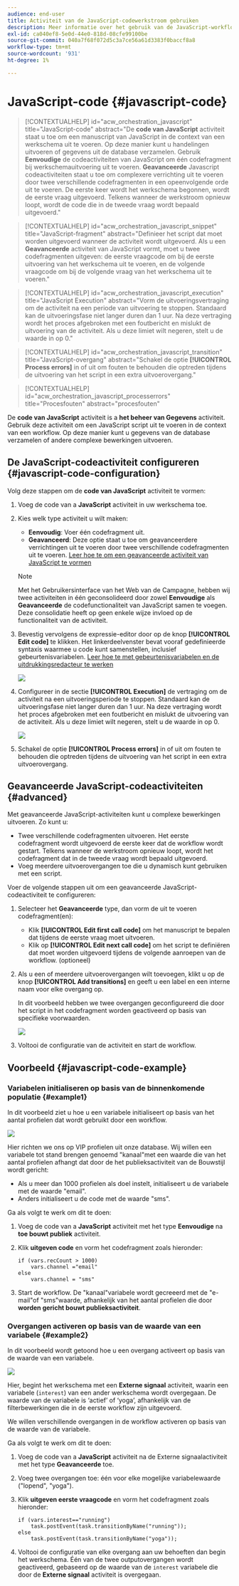 ```yaml
---
audience: end-user
title: Activiteit van de JavaScript-codewerkstroom gebruiken
description: Meer informatie over het gebruik van de JavaScript-workflowactiviteit voor code
exl-id: ca040ef8-5e0d-44e0-818d-08cfe99100be
source-git-commit: 040a7f68f072d5c3a7ce56a61d3383f0baccf8a8
workflow-type: tm+mt
source-wordcount: '931'
ht-degree: 1%

---
```


# JavaScript-code {#javascript-code}

>[!CONTEXTUALHELP]
>id="acw_orchestration_javascript"
>title="JavaScript-code"
>abstract="De **code van JavaScript** activiteit staat u toe om een manuscript van JavaScript in de context van een werkschema uit te voeren. Op deze manier kunt u handelingen uitvoeren of gegevens uit de database verzamelen. Gebruik **Eenvoudige** de codeactiviteiten van JavaScript om één codefragment bij werkschemauitvoering uit te voeren. **Geavanceerde** Javascript codeactiviteiten staat u toe om complexere verrichting uit te voeren door twee verschillende codefragmenten in een opeenvolgende orde uit te voeren. De eerste keer wordt het werkschema begonnen, wordt de eerste vraag uitgevoerd. Telkens wanneer de werkstroom opnieuw loopt, wordt de code die in de tweede vraag wordt bepaald uitgevoerd."

>[!CONTEXTUALHELP]
>id="acw_orchestration_javascript_snippet"
>title="JavaScript-fragment"
>abstract="Definieer het script dat moet worden uitgevoerd wanneer de activiteit wordt uitgevoerd. Als u een **Geavanceerde** activiteit van JavaScript vormt, moet u twee codefragmenten uitgeven: de eerste vraagcode om bij de eerste uitvoering van het werkschema uit te voeren, en de volgende vraagcode om bij de volgende vraag van het werkschema uit te voeren."

>[!CONTEXTUALHELP]
>id="acw_orchestration_javascript_execution"
>title="JavaScript Execution"
>abstract="Vorm de uitvoeringsvertraging om de activiteit na een periode van uitvoering te stoppen. Standaard kan de uitvoeringsfase niet langer duren dan 1 uur. Na deze vertraging wordt het proces afgebroken met een foutbericht en mislukt de uitvoering van de activiteit. Als u deze limiet wilt negeren, stelt u de waarde in op 0."

>[!CONTEXTUALHELP]
>id="acw_orchestration_javascript_transition"
>title="JavaScript-overgang"
>abstract="Schakel de optie **[!UICONTROL Process errors]** in of uit om fouten te behouden die optreden tijdens de uitvoering van het script in een extra uitvoerovergang."

>[!CONTEXTUALHELP]
>id="acw_orchestration_javascript_processerrors"
>title="Procesfouten"
>abstract="procesfouten"

De **code van JavaScript** activiteit is a **het beheer van Gegevens** activiteit. Gebruik deze activiteit om een JavaScript script uit te voeren in de context van een workflow. Op deze manier kunt u gegevens van de database verzamelen of andere complexe bewerkingen uitvoeren.

## De JavaScript-codeactiviteit configureren {#javascript-code-configuration}

Volg deze stappen om de **code van JavaScript** activiteit te vormen:

1. Voeg de code van a **JavaScript** activiteit in uw werkschema toe.

1. Kies welk type activiteit u wilt maken:

   * **Eenvoudig**: Voer één codefragment uit.
   * **Geavanceerd**: Deze optie staat u toe om geavanceerdere verrichtingen uit te voeren door twee verschillende codefragmenten uit te voeren. [ Leer hoe te om een geavanceerde activiteit van JavaScript te vormen ](#advanced)

   >[!NOTE]
   >
   >Met het Gebruikersinterface van het Web van de Campagne, hebben wij twee activiteiten in één geconsolideerd door zowel **Eenvoudige** als **Geavanceerde** de codefunctionaliteit van JavaScript samen te voegen. Deze consolidatie heeft op geen enkele wijze invloed op de functionaliteit van de activiteit.

1. Bevestig vervolgens de expressie-editor door op de knop **[!UICONTROL Edit code]** te klikken. Het linkerdeelvenster bevat vooraf gedefinieerde syntaxis waarmee u code kunt samenstellen, inclusief gebeurtenisvariabelen. [ Leer hoe te met gebeurtenisvariabelen en de uitdrukkingsredacteur te werken ](../event-variables.md)

   ![](../assets/javascript-editor.png)

1. Configureer in de sectie **[!UICONTROL Execution]** de vertraging om de activiteit na een uitvoeringsperiode te stoppen. Standaard kan de uitvoeringsfase niet langer duren dan 1 uur. Na deze vertraging wordt het proces afgebroken met een foutbericht en mislukt de uitvoering van de activiteit. Als u deze limiet wilt negeren, stelt u de waarde in op 0.

   ![](../assets/javascript-config.png)

1. Schakel de optie **[!UICONTROL Process errors]** in of uit om fouten te behouden die optreden tijdens de uitvoering van het script in een extra uitvoerovergang.

## Geavanceerde JavaScript-codeactiviteiten {#advanced}

Met geavanceerde JavaScript-activiteiten kunt u complexe bewerkingen uitvoeren. Zo kunt u:

* Twee verschillende codefragmenten uitvoeren. Het eerste codefragment wordt uitgevoerd de eerste keer dat de workflow wordt gestart. Telkens wanneer de werkstroom opnieuw loopt, wordt het codefragment dat in de tweede vraag wordt bepaald uitgevoerd.
* Voeg meerdere uitvoerovergangen toe die u dynamisch kunt gebruiken met een script.

Voer de volgende stappen uit om een geavanceerde JavaScript-codeactiviteit te configureren:

1. Selecteer het **Geavanceerde** type, dan vorm de uit te voeren codefragment(en):

   * Klik **[!UICONTROL Edit first call code]** om het manuscript te bepalen dat tijdens de eerste vraag moet uitvoeren.
   * Klik op **[!UICONTROL Edit next call code]** om het script te definiëren dat moet worden uitgevoerd tijdens de volgende aanroepen van de workflow. (optioneel)

1. Als u een of meerdere uitvoerovergangen wilt toevoegen, klikt u op de knop **[!UICONTROL Add transitions]** en geeft u een label en een interne naam voor elke overgang op.

   In dit voorbeeld hebben we twee overgangen geconfigureerd die door het script in het codefragment worden geactiveerd op basis van specifieke voorwaarden.

   ![](../assets/javascript-transitions.png)

1. Voltooi de configuratie van de activiteit en start de workflow.

## Voorbeeld {#javascript-code-example}

### Variabelen initialiseren op basis van de binnenkomende populatie {#example1}

In dit voorbeeld ziet u hoe u een variabele initialiseert op basis van het aantal profielen dat wordt gebruikt door een workflow.

![](../assets/javascript-example1.png)

Hier richten we ons op VIP profielen uit onze database. Wij willen een variabele tot stand brengen genoemd &quot;kanaal&quot;met een waarde die van het aantal profielen afhangt dat door de het publieksactiviteit van de Bouwstijl wordt gericht:

* Als u meer dan 1000 profielen als doel instelt, initialiseert u de variabele met de waarde &quot;email&quot;.
* Anders initialiseert u de code met de waarde &quot;sms&quot;.

Ga als volgt te werk om dit te doen:

1. Voeg de code van a **JavaScript** activiteit met het type **Eenvoudige** na **toe bouwt publiek** activiteit.

1. Klik **uitgeven code** en vorm het codefragment zoals hieronder:

   ```
   if (vars.recCount > 1000)
       vars.channel ="email"
   else
       vars.channel = "sms"
   ```

1. Start de workflow. De &quot;kanaal&quot;variabele wordt gecreeerd met de &quot;e-mail&quot;of &quot;sms&quot;waarde, afhankelijk van het aantal profielen die door **worden gericht bouwt publieksactiviteit**.

### Overgangen activeren op basis van de waarde van een variabele {#example2}

In dit voorbeeld wordt getoond hoe u een overgang activeert op basis van de waarde van een variabele.

![](../assets/javascript-example2-transitions.png)

Hier, begint het werkschema met een **Externe signaal** activiteit, waarin een variabele (`interest`) van een ander werkschema wordt overgegaan. De waarde van de variabele is ‘actief’ of ‘yoga’, afhankelijk van de filterbewerkingen die in de eerste workflow zijn uitgevoerd.

We willen verschillende overgangen in de workflow activeren op basis van de waarde van de variabele.

Ga als volgt te werk om dit te doen:

1. Voeg de code van a **JavaScript** activiteit na de Externe signaalactiviteit met het type **Geavanceerde** toe.

1. Voeg twee overgangen toe: één voor elke mogelijke variabelewaarde (&quot;lopend&quot;, &quot;yoga&quot;).

1. Klik **uitgeven eerste vraagcode** en vorm het codefragment zoals hieronder:

   ```
   if (vars.interest=="running")
       task.postEvent(task.transitionByName("running"));
   else
       task.postEvent(task.transitionByName("yoga"));
   ```

1. Voltooi de configuratie van elke overgang aan uw behoeften dan begin het werkschema. Één van de twee outputovergangen wordt geactiveerd, gebaseerd op de waarde van de `interest` variabele die door de **Externe signaal** activiteit is overgegaan.
